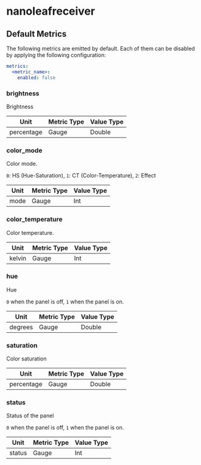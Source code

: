 [comment]: <> (Code generated by mdatagen. DO NOT EDIT.)

# nanoleafreceiver

## Default Metrics

The following metrics are emitted by default. Each of them can be disabled by applying the following configuration:

```yaml
metrics:
  <metric_name>:
    enabled: false
```

### brightness

Brightness

| Unit | Metric Type | Value Type |
| ---- | ----------- | ---------- |
| percentage | Gauge | Double |

### color_mode

Color mode.

`0`: HS (Hue-Saturation), `1`: CT (Color-Temperature), `2`: Effect

| Unit | Metric Type | Value Type |
| ---- | ----------- | ---------- |
| mode | Gauge | Int |

### color_temperature

Color temperature.

| Unit | Metric Type | Value Type |
| ---- | ----------- | ---------- |
| kelvin | Gauge | Int |

### hue

Hue

`0` when the panel is off, `1` when the panel is on.

| Unit | Metric Type | Value Type |
| ---- | ----------- | ---------- |
| degrees | Gauge | Double |

### saturation

Color saturation

| Unit | Metric Type | Value Type |
| ---- | ----------- | ---------- |
| percentage | Gauge | Double |

### status

Status of the panel

`0` when the panel is off, `1` when the panel is on.

| Unit | Metric Type | Value Type |
| ---- | ----------- | ---------- |
| status | Gauge | Int |

